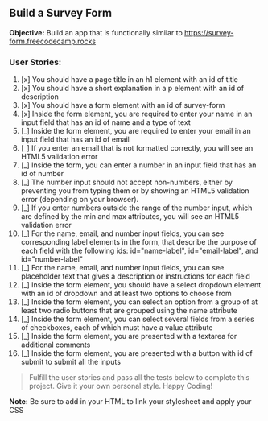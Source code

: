 ## Build a Survey Form

**Objective:** Build an app that is functionally similar to https://survey-form.freecodecamp.rocks

### User Stories:

1. [x] You should have a page title in an h1 element with an id of title
2. [x] You should have a short explanation in a p element with an id of description
3. [x] You should have a form element with an id of survey-form
4. [x] Inside the form element, you are required to enter your name in an input field that has an id of name and a type of text
5. [_] Inside the form element, you are required to enter your email in an input field that has an id of email
6. [_] If you enter an email that is not formatted correctly, you will see an HTML5 validation error
7. [_] Inside the form, you can enter a number in an input field that has an id of number
8. [_] The number input should not accept non-numbers, either by preventing you from typing them or by showing an HTML5 validation error (depending on your browser).
9. [_] If you enter numbers outside the range of the number input, which are defined by the min and max attributes, you will see an HTML5 validation error
10. [_] For the name, email, and number input fields, you can see corresponding label elements in the form, that describe the purpose of each field with the following ids: id="name-label", id="email-label", and id="number-label"
11. [_] For the name, email, and number input fields, you can see placeholder text that gives a description or instructions for each field
12. [_] Inside the form element, you should have a select dropdown element with an id of dropdown and at least two options to choose from
13. [_] Inside the form element, you can select an option from a group of at least two radio buttons that are grouped using the name attribute
14. [_] Inside the form element, you can select several fields from a series of checkboxes, each of which must have a value attribute
15. [_] Inside the form element, you are presented with a textarea for additional comments
16. [_] Inside the form element, you are presented with a button with id of submit to submit all the inputs

> Fulfill the user stories and pass all the tests below to complete this project. Give it your own personal style. Happy Coding!

**Note:** Be sure to add <link rel="stylesheet" href="styles.css"> in your HTML to link your stylesheet and apply your CSS